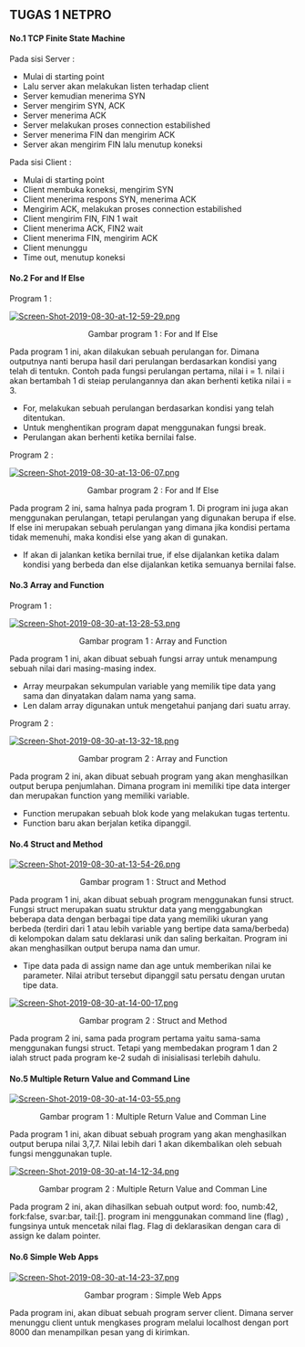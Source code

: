 ## TUGAS 1 NETPRO ##


#### No.1 TCP Finite State Machine ####

Pada sisi Server :

* Mulai di starting point
* Lalu server akan melakukan listen terhadap client
* Server kemudian menerima SYN
* Server mengirim SYN, ACK
* Server menerima ACK
* Server melakukan proses connection estabilished
* Server menerima FIN dan mengirim ACK
* Server akan mengirim FIN lalu menutup koneksi

Pada sisi Client :

* Mulai di starting point
* Client membuka koneksi, mengirim SYN
* Client menerima respons SYN, menerima ACK
* Mengirim ACK, melakukan proses connection estabilished
* Client mengirim FIN, FIN 1 wait
* Client menerima ACK, FIN2 wait
* Client menerima FIN, mengirim ACK
* Client menunggu
* Time out, menutup koneksi

#### No.2 For and If Else ####

Program 1 :

[![Screen-Shot-2019-08-30-at-12-59-29.png](https://i.postimg.cc/1zhzQdnS/Screen-Shot-2019-08-30-at-12-59-29.png)](https://postimg.cc/qNwrcjxD)
<p align="center">
  <a> Gambar program 1 : For and If Else</a>
</p>

Pada program 1 ini, akan dilakukan sebuah perulangan for. Dimana outputnya nanti berupa hasil dari perulangan berdasarkan kondisi yang telah di tentukn. Contoh pada fungsi perulangan pertama, nilai i = 1. nilai i akan bertambah 1 di steiap perulangannya dan akan berhenti ketika nilai i = 3.

* For, melakukan sebuah perulangan berdasarkan kondisi yang telah ditentukan.
* Untuk menghentikan program dapat menggunakan fungsi break.
* Perulangan akan berhenti ketika bernilai false.

Program 2 :

[![Screen-Shot-2019-08-30-at-13-06-07.png](https://i.postimg.cc/9Mr6xdVk/Screen-Shot-2019-08-30-at-13-06-07.png)](https://postimg.cc/BLf7b1j5)
<p align="center">
  <a> Gambar program 2 : For and If Else</a>
</p>

Pada program 2 ini, sama halnya pada program 1. Di program ini juga akan menggunakan perulangan, tetapi perulangan yang digunakan berupa if else. If else ini merupakan sebuah perulangan yang dimana jika kondisi pertama tidak memenuhi, maka kondisi else yang akan di gunakan.

* If akan di jalankan ketika bernilai true, if else dijalankan ketika dalam kondisi yang berbeda dan else dijalankan ketika semuanya bernilai false.

#### No.3 Array and Function ####

Program 1 :

[![Screen-Shot-2019-08-30-at-13-28-53.png](https://i.postimg.cc/50mP24nw/Screen-Shot-2019-08-30-at-13-28-53.png)](https://postimg.cc/wy75WpKv)
<p align="center">
  <a> Gambar program 1 : Array and Function</a>
</p>

Pada program 1 ini, akan dibuat sebuah fungsi array untuk menampung sebuah nilai dari masing-masing index.

* Array meurpakan sekumpulan variable yang memilik tipe data yang sama dan dinyatakan dalam nama yang sama.
* Len dalam array digunakan untuk mengetahui panjang dari suatu array.

Program 2 :

[![Screen-Shot-2019-08-30-at-13-32-18.png](https://i.postimg.cc/KYMKBbpw/Screen-Shot-2019-08-30-at-13-32-18.png)](https://postimg.cc/VSzLPx8W)

<p align="center">
  <a> Gambar program 2 : Array and Function</a>
</p>

Pada program 2 ini, akan dibuat sebuah program yang akan menghasilkan output berupa penjumlahan. Dimana program ini memiliki tipe data interger dan merupakan function yang memiliki variable.

* Function merupakan sebuah blok kode yang melakukan tugas tertentu.
* Function baru akan berjalan ketika dipanggil.

#### No.4 Struct and Method ####

[![Screen-Shot-2019-08-30-at-13-54-26.png](https://i.postimg.cc/pLXhFYWH/Screen-Shot-2019-08-30-at-13-54-26.png)](https://postimg.cc/kBzgrSR1)

<p align="center">
  <a> Gambar program 1 : Struct and Method</a>
</p>

Pada program 1 ini, akan dibuat sebuah program menggunakan funsi struct. Fungsi struct merupakan suatu struktur data yang menggabungkan beberapa data dengan berbagai tipe data yang memiliki ukuran yang berbeda (terdiri dari 1 atau lebih variable yang bertipe data sama/berbeda) di kelompokan dalam satu deklarasi unik dan saling berkaitan. Program ini akan menghasilkan output berupa nama dan umur.

* Tipe data pada di assign name dan age untuk memberikan nilai ke parameter. Nilai atribut tersebut dipanggil satu persatu dengan urutan tipe data.

[![Screen-Shot-2019-08-30-at-14-00-17.png](https://i.postimg.cc/sXyv3p0q/Screen-Shot-2019-08-30-at-14-00-17.png)](https://postimg.cc/948Wpq2Y)

<p align="center">
  <a> Gambar program 2 : Struct and Method</a>
</p>

Pada program 2 ini, sama pada program pertama yaitu sama-sama menggunakan fungsi struct. Tetapi yang membedakan program 1 dan 2 ialah struct pada program ke-2 sudah di inisialisasi terlebih dahulu.

#### No.5 Multiple Return Value and Command Line ####

[![Screen-Shot-2019-08-30-at-14-03-55.png](https://i.postimg.cc/xTrTQGJR/Screen-Shot-2019-08-30-at-14-03-55.png)](https://postimg.cc/nMktYD1j)

<p align="center">
  <a> Gambar program 1 : Multiple Return Value and Comman Line</a>
</p>

Pada program 1 ini, akan dibuat sebuah program yang akan menghasilkan output berupa nilai 3,7,7. Nilai lebih dari 1 akan dikembalikan oleh sebuah fungsi menggunakan tuple.

[![Screen-Shot-2019-08-30-at-14-12-34.png](https://i.postimg.cc/rp2StRPC/Screen-Shot-2019-08-30-at-14-12-34.png)](https://postimg.cc/cvTKpCZr)

<p align="center">
  <a> Gambar program 2 : Multiple Return Value and Comman Line</a>
</p>

Pada program 2 ini,  akan dihasilkan sebuah  output word: foo, numb:42, fork:false, svar:bar, tail:[]. program ini menggunakan command line (flag) , fungsinya untuk mencetak nilai flag. Flag di deklarasikan dengan cara di assign ke dalam pointer.

#### No.6 Simple Web Apps ####

[![Screen-Shot-2019-08-30-at-14-23-37.png](https://i.postimg.cc/C1sTV8Wv/Screen-Shot-2019-08-30-at-14-23-37.png)](https://postimg.cc/5YykBX9v)

<p align="center">
  <a> Gambar program  : Simple Web Apps</a>
</p>

Pada program ini, akan dibuat sebuah program server client. Dimana server menunggu client untuk mengkases program melalui localhost dengan port 8000 dan menampilkan pesan yang di kirimkan.











